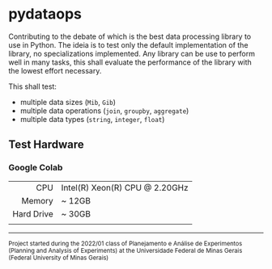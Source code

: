 # pydataops

Contributing to the debate of which is the best data processing library to use
in Python. The ideia is to test only the default implementation of the library,
no specializations implemented. Any library can be use to perform well in many
tasks, this shall evaluate the performance of the library with the lowest effort
necessary.

This shall test:

* multiple data sizes (`Mib`, `Gib`)
* multiple data operations (`join`, `groupby`, `aggregate`)
* multiple data types (`string`, `integer`, `float`)

## Test Hardware

### Google Colab

|            |                                |
|-----------:|:-------------------------------|
|        CPU | Intel(R) Xeon(R) CPU @ 2.20GHz |
|     Memory | ~ 12GB                         |
| Hard Drive | ~ 30GB                         |
|            |                                |

---

<sub>Project started during the 2022/01 class of Planejamento e Análise de Experimentos (Planning and Analysis of Experiments) at the Universidade Federal de Minas Gerais (Federal University of Minas Gerais)</sub>
